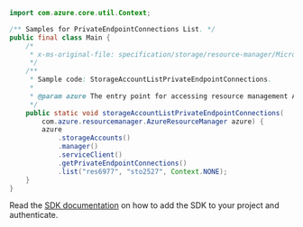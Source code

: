 ```java
import com.azure.core.util.Context;

/** Samples for PrivateEndpointConnections List. */
public final class Main {
    /*
     * x-ms-original-file: specification/storage/resource-manager/Microsoft.Storage/stable/2021-08-01/examples/StorageAccountListPrivateEndpointConnections.json
     */
    /**
     * Sample code: StorageAccountListPrivateEndpointConnections.
     *
     * @param azure The entry point for accessing resource management APIs in Azure.
     */
    public static void storageAccountListPrivateEndpointConnections(
        com.azure.resourcemanager.AzureResourceManager azure) {
        azure
            .storageAccounts()
            .manager()
            .serviceClient()
            .getPrivateEndpointConnections()
            .list("res6977", "sto2527", Context.NONE);
    }
}
```

Read the [SDK documentation](https://github.com/Azure/azure-sdk-for-java/blob/azure-resourcemanager_2.13.0/sdk/resourcemanager/azure-resourcemanager/README.md) on how to add the SDK to your project and authenticate.
